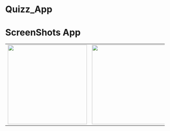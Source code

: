 # Quizz_App

# ScreenShots App

<table>
  <tr>
    <td align="center"><img src="https://github.com/user-attachments/assets/5e48f3fa-d0cb-46a6-bf52-30f3a87f79c2" width="250" /></td>
    <td align="center"><img src="https://github.com/user-attachments/assets/c428e954-eafa-4743-b456-32927cd7391e" width="250" /></td>
    <td align="center"><img src="https://github.com/user-attachments/assets/920aaee8-d390-47ab-94dd-c14c2e16fff5" width="250" /></td>
    <td align="center"><img src="https://github.com/user-attachments/assets/a0e1a1fa-0453-44d1-80d8-912ee8bf5b05" width="250" /></td>
  </tr>
</table>

